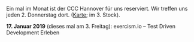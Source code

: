 Ein mal im Monat ist der CCC Hannover für uns reserviert. Wir treffen uns jeden 2. Donnerstag dort. ([Karte](https://www.openstreetmap.org/way/28166185#map=19/52.38811/9.71793); im 3. Stock).

<div class="box" markdown="1">
<strong>17. Januar 2019</strong> (dieses mal am 3. Freitag): exercism.io – Test Driven Development Erleben
</div>
